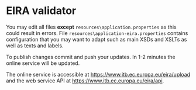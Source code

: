 # EIRA validator

You may edit all files **except** `resources\application.properties` as this could result in errors. File `resources\application-eira.properties` contains configuration that you may want to adapt such as main XSDs and XSLTs as well as texts and labels.

To publish changes commit and push your updates. In 1-2 minutes the online service will be updated.

The online service is accessible at https://www.itb.ec.europa.eu/eira/upload and the web service API at https://www.itb.ec.europa.eu/eira/api.
